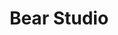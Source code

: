 ---
key: bearstudio
title: Bear Studio
category: 2048
logoURL: logos/2048-bearstudio.png
url: https://www.bearstudio.fr/
socials: []
---